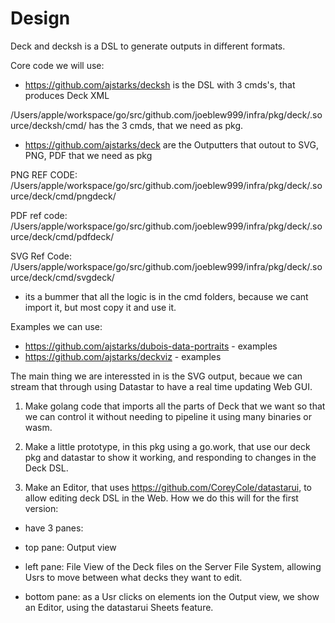 # Design

Deck and decksh is a DSL to generate outputs in different formats.

Core code we will use:

- https://github.com/ajstarks/decksh is the DSL with 3 cmds's, that produces Deck XML

/Users/apple/workspace/go/src/github.com/joeblew999/infra/pkg/deck/.source/decksh/cmd/ has the 3 cmds, that we need as pkg.


- https://github.com/ajstarks/deck are the Outputters that outout to SVG, PNG, PDF that we need as pkg

PNG REF CODE:
/Users/apple/workspace/go/src/github.com/joeblew999/infra/pkg/deck/.source/deck/cmd/pngdeck/


PDF ref code:
/Users/apple/workspace/go/src/github.com/joeblew999/infra/pkg/deck/.source/deck/cmd/pdfdeck/

SVG Ref Code:
/Users/apple/workspace/go/src/github.com/joeblew999/infra/pkg/deck/.source/deck/cmd/svgdeck/

- its a bummer that all the logic is in the cmd folders, because we cant import it, but most copy it and use it.

Examples we can use:
- https://github.com/ajstarks/dubois-data-portraits - examples
- https://github.com/ajstarks/deckviz - examples


The main thing we are interessted in is the SVG output, becaue we can stream that through using Datastar to have a real time updating Web GUI.

1. Make golang code that imports all the parts of Deck that we want so that we can control it without needing to pipeline it using many binaries or wasm.

2. Make a little prototype, in this pkg using a go.work, that use our deck pkg and datastar to show it working, and responding to changes in the Deck DSL.

3. Make an Editor, that uses https://github.com/CoreyCole/datastarui, to allow editing deck DSL in the Web. How we do this will for the first version:

- have 3 panes:

- top pane: Output view 

- left pane: File View of the Deck files on the Server File System, allowing Usrs to move between what decks they want to edit.

- bottom pane: as a Usr clicks on elements ion the Output view, we show an Editor, using the datastarui Sheets feature. 

